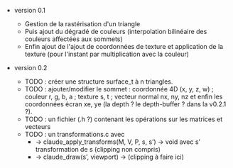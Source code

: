 * version 0.1
  - Gestion de la rastérisation d'un triangle
  - Puis ajout du dégradé de couleurs (interpolation bilinéaire des couleurs affectées aux sommets)
  - Enfin ajout de l'ajout de coordonnées de texture et application de la texture (pour l'instant par multiplication avec la couleur)


* version 0.2
  - TODO : créer une structure surface_t à n triangles.
  - TODO : ajouter/modifier le sommet : coordonnée 4D (x, y, z, w) ; couleur r, g, b, a ; texture s, t ; vecteur normal nx, ny, nz et enfin les coordonnées écran xe, ye (la depth ? le depth-buffer ? dans la v0.2.1 ?).
  - TODO : un fichier (.h ?) contenant les opérations sur les matrices et vecteurs
  - TODO : un transformations.c avec
    -	 -> claude_apply_transforms(M, V, P, s, s’) -> void avec s’ transformation de s (clipping non compris)
    -	 -> claude_draw(s’, viewport) -> (clipping à faire ici)
